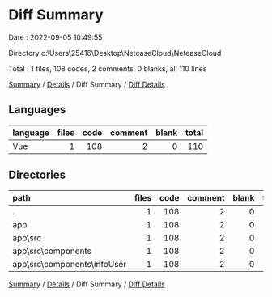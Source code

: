 # Diff Summary

Date : 2022-09-05 10:49:55

Directory c:\\Users\\25416\\Desktop\\NeteaseCloud\\NeteaseCloud

Total : 1 files,  108 codes, 2 comments, 0 blanks, all 110 lines

[Summary](results.md) / [Details](details.md) / Diff Summary / [Diff Details](diff-details.md)

## Languages
| language | files | code | comment | blank | total |
| :--- | ---: | ---: | ---: | ---: | ---: |
| Vue | 1 | 108 | 2 | 0 | 110 |

## Directories
| path | files | code | comment | blank | total |
| :--- | ---: | ---: | ---: | ---: | ---: |
| . | 1 | 108 | 2 | 0 | 110 |
| app | 1 | 108 | 2 | 0 | 110 |
| app\\src | 1 | 108 | 2 | 0 | 110 |
| app\\src\\components | 1 | 108 | 2 | 0 | 110 |
| app\\src\\components\\infoUser | 1 | 108 | 2 | 0 | 110 |

[Summary](results.md) / [Details](details.md) / Diff Summary / [Diff Details](diff-details.md)